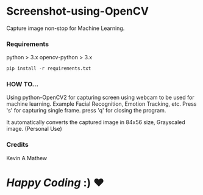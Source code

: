 # Screenshot-using-OpenCV
Capture image non-stop for Machine Learning.

### Requirements
python > 3.x
opencv-python > 3.x
```python
pip install -r requirements.txt
```
### HOW TO...
Using python-OpenCV2 for capturing screen using webcam to be used for machine learning. Example Facial Recognition, Emotion Tracking, etc.
Press 's' for capturing single frame.
press 'q' for closing the program.

It automatically converts the captured image in 84x56 size, Grayscaled image. (Personal Use)

### Credits
Kevin A Mathew


# _Happy Coding_ :) :heart:

